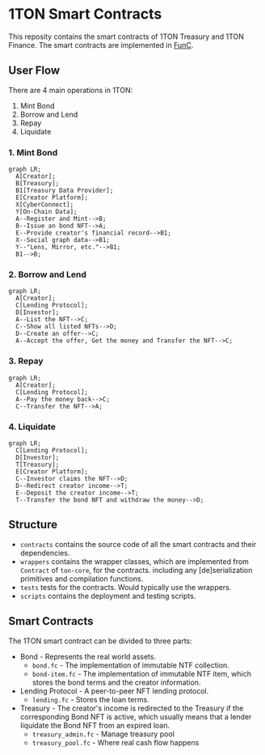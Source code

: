 # 1TON Smart Contracts

This reposity contains the smart contracts of 1TON Treasury and 1TON Finance. The smart contracts are implemented in [FunC](https://ton.org/docs/develop/func/overview).


## User Flow

There are 4 main operations in 1TON:
1. Mint Bond
2. Borrow and Lend
3. Repay
4. Liquidate
  
### 1. Mint Bond

```mermaid
graph LR;
  A[Creator];
  B[Treasury];
  B1[Treasury Data Provider];
  E[Creator Platform];
  X[CyberConnect];
  Y[On-Chain Data];
  A--Register and Mint-->B;
  B--Issue an bond NFT-->A;
  E--Provide creator's financial record-->B1;
  X--Social graph data-->B1;
  Y--"Lens, Mirror, etc."-->B1;
  B1-->B;
```

### 2. Borrow and Lend

```mermaid
graph LR;
  A[Creator];
  C[Lending Protocol];
  D[Investor];
  A--List the NFT-->C;
  C--Show all listed NFTs-->D;
  D--Create an offer-->C;
  A--Accept the offer, Get the money and Transfer the NFT-->C;
```

### 3. Repay

```mermaid
graph LR;
  A[Creator];
  C[Lending Protocol];
  A--Pay the money back-->C;
  C--Transfer the NFT-->A;
```

### 4. Liquidate

```mermaid
graph LR;
  C[Lending Protocol];
  D[Investor];
  T[Treasury];
  E[Creator Platform];
  C--Investor claims the NFT-->D;
  D--Redirect creator income-->T;
  E--Deposit the creator income-->T;
  T--Transfer the bond NFT and withdraw the money-->D;
```

## Structure

-   `contracts` contains the source code of all the smart contracts and their dependencies.
-   `wrappers` contains the wrapper classes, which are implemented from `Contract` of `ton-core`, for the contracts. including any [de]serialization primitives and compilation functions.
-   `tests` tests for the contracts. Would typically use the wrappers.
-   `scripts` contains the deployment and testing scripts.

## Smart Contracts

The 1TON smart contract can be divided to three parts: 

- Bond - Represents the real world assets. 
  - `bond.fc` - The implementation of immutable NTF collection.
  - `bond-item.fc` - The implementation of immutable NTF item, which stores the bond terms and the creator information. 
- Lending Protocol - A peer-to-peer NFT lending protocol.
  - `lending.fc` - Stores the loan terms.
- Treasury - The creator's income is redirected to the Treasury if the corresponding Bond NFT is active, which usually means that a lender liquidate the Bond NFT from an expired loan.
  - `treasury_admin.fc` - Manage treasury pool 
  - `treasury_pool.fc` - Where real cash flow happens 


